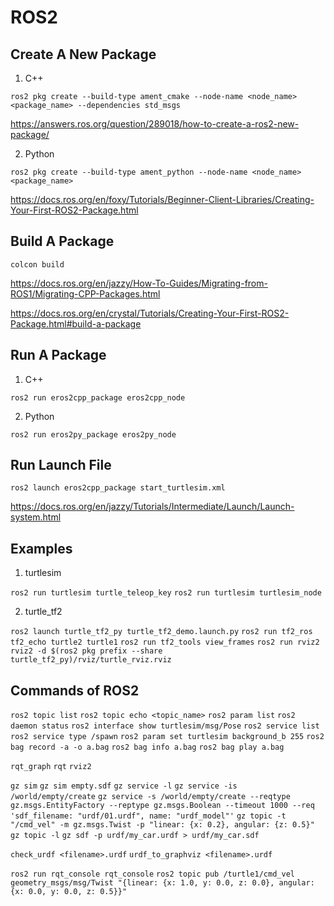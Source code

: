 # ROS2

## Create A New Package

1. C++

`ros2 pkg create --build-type ament_cmake --node-name <node_name> <package_name> --dependencies std_msgs`

https://answers.ros.org/question/289018/how-to-create-a-ros2-new-package/

2. Python

`ros2 pkg create --build-type ament_python --node-name <node_name> <package_name>`

https://docs.ros.org/en/foxy/Tutorials/Beginner-Client-Libraries/Creating-Your-First-ROS2-Package.html

## Build A Package

`colcon build`

https://docs.ros.org/en/jazzy/How-To-Guides/Migrating-from-ROS1/Migrating-CPP-Packages.html

https://docs.ros.org/en/crystal/Tutorials/Creating-Your-First-ROS2-Package.html#build-a-package


## Run A Package

1. C++

`ros2 run eros2cpp_package eros2cpp_node`

2. Python

`ros2 run eros2py_package eros2py_node`

## Run Launch File

`ros2 launch eros2cpp_package start_turtlesim.xml`

https://docs.ros.org/en/jazzy/Tutorials/Intermediate/Launch/Launch-system.html

## Examples

1. turtlesim


`ros2 run turtlesim turtle_teleop_key`
`ros2 run turtlesim turtlesim_node`

2. turtle_tf2

`ros2 launch turtle_tf2_py turtle_tf2_demo.launch.py`
`ros2 run tf2_ros tf2_echo turtle2 turtle1`
`ros2 run tf2_tools view_frames`
`ros2 run rviz2 rviz2 -d $(ros2 pkg prefix --share turtle_tf2_py)/rviz/turtle_rviz.rviz`

## Commands of ROS2


`ros2 topic list`
`ros2 topic echo <topic_name>`
`ros2 param list`
`ros2 daemon status`
`ros2 interface show turtlesim/msg/Pose`
`ros2 service list`
`ros2 service type /spawn`
`ros2 param set turtlesim background_b 255`
`ros2 bag record -a -o a.bag`
`ros2 bag info a.bag`
`ros2 bag play a.bag`

`rqt_graph`
`rqt`
`rviz2`

`gz sim`
`gz sim empty.sdf`
`gz service -l`
`gz service -is /world/empty/create`
`gz service -s /world/empty/create --reqtype gz.msgs.EntityFactory --reptype gz.msgs.Boolean --timeout 1000 --req 'sdf_filename: "urdf/01.urdf", name: "urdf_model"'`
`gz topic -t "/cmd_vel" -m gz.msgs.Twist -p "linear: {x: 0.2}, angular: {z: 0.5}"`
`gz topic -l`
`gz sdf -p urdf/my_car.urdf > urdf/my_car.sdf`

`check_urdf <filename>.urdf`
`urdf_to_graphviz <filename>.urdf`

`ros2 run rqt_console rqt_console`
`ros2 topic pub /turtle1/cmd_vel geometry_msgs/msg/Twist "{linear: {x: 1.0, y: 0.0, z: 0.0}, angular: {x: 0.0, y: 0.0, z: 0.5}}"`